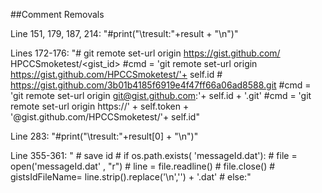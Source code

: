 ##Comment Removals

Line 151, 179, 187, 214: "#print("\tresult:"+result + "\n")"

Lines 172-176: "# git remote set-url origin https://gist.github.com/ HPCCSmoketest/<gist_id>
		#cmd = 'git remote set-url origin  https://gist.github.com/HPCCSmoketest/'+ self.id
		# https://gist.github.com/3b01b4185f6919e4f47ff66a06ad8588.git
		#cmd = 'git remote set-url origin  git@gist.github.com:'+ self.id + '.git'
		#cmd = 'git remote set-url origin  https://' + self.token + '@gist.github.com/HPCCSmoketest/'+ self.id"
		
Line 283: "#print("\tresult:"+result[0] + "\n")"

Line 355-361: " # save id
		#        if os.path.exists( 'messageId.dat'):
		#            file = open('messageId.dat' ,  "r") 
		#            line = file.readline()
		#            file.close()
		#            gistsIdFileName= line.strip().replace('\n','') + '.dat'
		#        else:"
		
